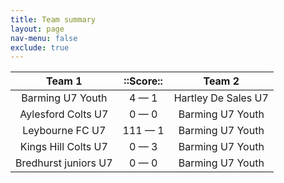 ```yaml
---
title: Team summary
layout: page
nav-menu: false
exclude: true
---
```




|        Team 1        |   ::Score::   |       Team 2        |
|:--------------------:|:-------------:|:-------------------:|
|   Barming U7 Youth   |  4 &mdash; 1  | Hartley De Sales U7 |
|  Aylesford Colts U7  |  0 &mdash; 0  |  Barming U7 Youth   |
|   Leybourne FC U7    | 111 &mdash; 1 |  Barming U7 Youth   |
| Kings Hill Colts U7  |  0 &mdash; 3  |  Barming U7 Youth   |
| Bredhurst juniors U7 |  0 &mdash; 0  |  Barming U7 Youth   |

 <br /><br /><br />